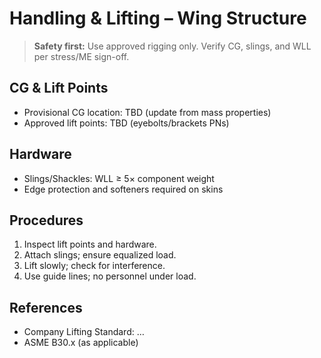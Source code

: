 # Handling & Lifting – Wing Structure

> **Safety first:** Use approved rigging only. Verify CG, slings, and WLL per stress/ME sign-off.

## CG & Lift Points
- Provisional CG location: TBD (update from mass properties)
- Approved lift points: TBD (eyebolts/brackets PNs)

## Hardware
- Slings/Shackles: WLL ≥ 5× component weight
- Edge protection and softeners required on skins

## Procedures
1. Inspect lift points and hardware.
2. Attach slings; ensure equalized load.
3. Lift slowly; check for interference.
4. Use guide lines; no personnel under load.

## References
- Company Lifting Standard: …
- ASME B30.x (as applicable)
